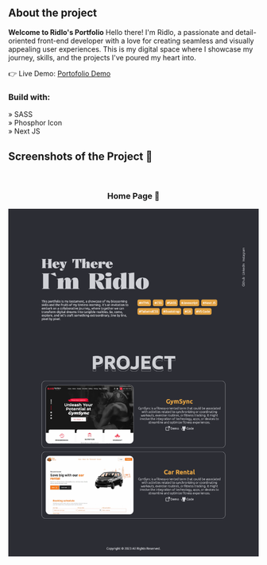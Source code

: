 <h2>About the project</h2>

<p><b> Welcome to Ridlo's Portfolio</b>
Hello there! I'm Ridlo, a passionate and detail-oriented front-end developer with a love for creating seamless and visually appealing user experiences. This is my digital space where I showcase my journey, skills, and the projects I've poured my heart into.</p>

👉 Live Demo: <a href='https://portofolio-three-lake.vercel.app/'>Portofolio Demo</a>

<h3>Build with:</h3>

» SASS <br>
» Phosphor Icon <br>
» Next JS

<h2>Screenshots of the Project 📸</h2>
<br>
<h3 align='center'>Home Page 🏡</h3>
<img src="./public/sc.png" alt="HomePage">
